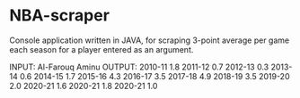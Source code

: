 # NBA-scraper
Console application written in JAVA, for scraping 3-point average per game each season for a player entered as an argument.

INPUT: Al-Farouq Aminu
OUTPUT: 
2010-11 1.8
2011-12 0.7
2012-13 0.3
2013-14 0.6
2014-15 1.7
2015-16 4.3
2016-17 3.5
2017-18 4.9
2018-19 3.5
2019-20 2.0
2020-21 1.6
2020-21 1.8
2020-21 1.0

